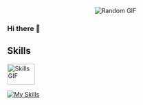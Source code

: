 
<p align="center">
  <img src="https://media.giphy.com/media/v1.Y2lkPTc5MGI3NjExYWtnOTZoN2ExeGRnbnEzbzFhNjZjdjllaWxtZGluaWxpemk1b3pvMyZlcD12MV9pbnRlcm5hbF9naWZfYnlfaWQmY3Q9Zw/NKEt9elQ5cR68/giphy.gif" alt="Random GIF">
</p>

### Hi there 👋

## Skills

<p align="left">
  <img src="https://media.giphy.com/media/v1.Y2lkPTc5MGI3NjExM2o2dW5udDNpZml6bmZqd3FyaXNxbjRkYWx2OHJ0azhjbHMyajhocSZlcD12MV9pbnRlcm5hbF9naWZfYnlfaWQmY3Q9Zw/3o6ZsVLQTBtpTQ7bZC/giphy.gif" width="64" height="48" alt="Skills GIF">
</p>

[![My Skills](https://skillicons.dev/icons?i=c,cpp,py,bash,linux,arch,neovim)](https://skillicons.dev)

<!--
**lourio0/lourio0** is a ✨ _special_ ✨ repository because its `README.md` (this file) appears on your GitHub profile.

Here are some ideas to get you started:

- 🔭 I’m currently working on ...
- 🌱 I’m currently learning ...
- 👯 I’m looking to collaborate on ...
- 🤔 I’m looking for help with ...
- 💬 Ask me about ...
- 📫 How to reach me: ...
- 😄 Pronouns: ...
- ⚡ Fun fact: ...
-->
